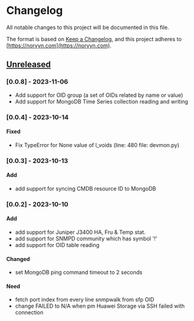 # Changelog
All notable changes to this project will be documented in this file.

The format is based on [Keep a Changelog](https://keepachangelog.com/en/1.0.0/),
and this project adheres to [https://norvyn.com](https://norvyn.com).

## [Unreleased]
### [0.0.8] - 2023-11-06
- Add support for OID group (a set of OIDs related by name or value)
- Add support for MongoDB Time Series collection reading and writing

### [0.0.4] - 2023-10-14
#### Fixed
- Fix TypeError for None value of l_voids (line: 480 file: devmon.py)

### [0.0.3] - 2023-10-13
#### Add
- add support for syncing CMDB resource ID to MongoDB

### [0.0.2] - 2023-10-10
#### Add
- add support for Juniper J3400 HA, Fru & Temp stat.
- add support for SNMPD community which has symbol '!'
- add support for OID table reading

#### Changed
- set MongoDB ping command timeout to 2 seconds

#### Need
- fetch port index from every line snmpwalk from sfp OID
- change FAILED to N/A when pm Huawei Storage via SSH failed with connection




[Unreleased]: https://norvyn.com
[3.3]: https://norvyn.com
